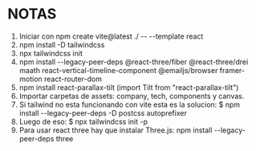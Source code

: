 # NOTAS

1. Iniciar con npm create vite@latest ./ -- --template react
2. npm install -D tailwindcss
3. npx tailwindcss init
4. npm install --legacy-peer-deps @react-three/fiber @react-three/drei maath react-vertical-timeline-component @emailjs/browser framer-motion react-router-dom
5. npm install react-parallax-tilt  (import Tilt from "react-parallax-tilt")
6. Importar carpetas de assets: company, tech, components y canvas.
7. Si tailwind no esta funcionando con vite esta es la solucion: $ npm install --legacy-peer-deps -D postcss autoprefixer
8. Luego de eso: $ npx tailwindcss init -p
9. Para usar react three hay que instalar Three.js: npm install --legacy-peer-deps three

